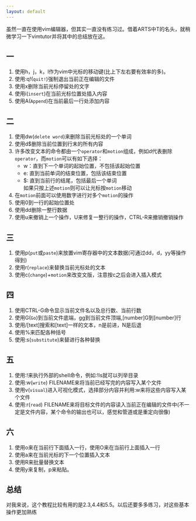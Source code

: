 ```yaml
---
layout: default
---
```

虽然一直在使用vim编辑器，但其实一直没有练习过。借着ARTS中T的名头，就稍微学习一下vimtutor并将其中的总结放在这。  

## 一
1. 使用h，j，k，l作为vim中光标的移动键(比上下左右要有效率的多)。  
2. 使用:q!(`quit!`)强制退出当前正在编辑的文件  
3. 使用x删除当前光标停留处的文字  
4. 使用i(`insert`)在当前光标位置处插入内容  
5. 使用A(`Append`)在当前最后一行处添加内容  

## 二
1. 使用dw(`delete word`)来删除当前光标处的一个单词  
2. 使用d$删除当前位置到行末的所有内容  
3. 许多改变文本的命令都由一个`operator`和`motion`组成，例如d代表删除`operator`，而`motion`可以有如下选择：  
    * w：直到下一个单词的起始位置，不包括该起始位置  
    * e: 直到当前单词的结束位置，包括该结束位置  
    * $: 直到当前行的结尾，包括最后一个单词  
    如果只按上述`motion`则可以让光标按`motion`移动  
4. 在`motion`前面可以使用数字进行对多个`motion`的操作  
5. 使用0到一行的起始位置处  
6. 使用dd删除一整行数据  
7. 使用u来撤销上一个操作，U来修复一整行的操作，CTRL-R来撤销撤销操作  

## 三
1. 使用p(`put`或`paste`)来放置vim寄存器中的文本数据(可通过dd，d，yy等操作得到)  
2. 使用r(`replace`)来替换当前光标处的文本  
3. 使用c(`change`)+`motion`来改变文版，注意按c之后会进入插入模式  

## 四
1. 使用CTRL-G命令显示当前文件名以及总行数、当前行数  
2. 使用G(`Go`)到当前文件底端，gg到当前文件顶端,[number]G到[number]行  
3. 使用/[text]搜索和[text]一样的文本，n是前进，N是后退  
4. 使用%来匹配各种括号  
5. 使用:s(`substitute`)来替进行各种替换  

## 五
1. 使用:!来执行外部的shell命令，例如:!ls就可以列举目录  
2. 使用:w(`write`) FILENAME来将当前已经写完的内容写入某个文件  
3. 使用v(`visual`)进入可视化模式，选择部分内容并利用:w来将这些内容写入某个文件  
4. 使用:r(`read`) FILENAME来将目标文件的内容读入当前正在编辑的文件中(不一定是文件内容，某个命令的输出也可以，感觉和管道或是重定向很像)  

## 六
1. 使用o来在当前行下面插入一行，使用O来在当前行上面插入一行  
2. 使用a来在当前光标的下一个位置插入文本  
3. 使用R来批量替换文本  
4. 使用y来复制，p来粘贴。  

## 总结  
对我来说，这个教程比较有用的是2.3,4.4和5.5。以后还要多多练习，对这些基本操作更加熟练
